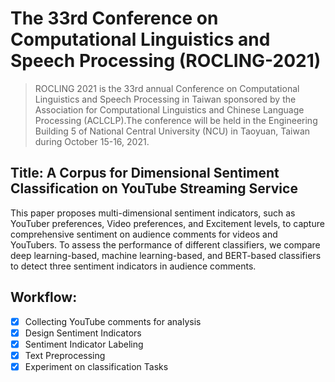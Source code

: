 # The 33rd Conference on Computational Linguistics and Speech Processing (ROCLING-2021)
> ROCLING 2021 is the 33rd annual Conference on Computational Linguistics and Speech Processing in Taiwan sponsored by the Association for Computational Linguistics and Chinese Language Processing (ACLCLP).The conference will be held in the Engineering Building 5 of National Central University (NCU) in Taoyuan, Taiwan during October 15-16, 2021.

## Title: A Corpus for Dimensional Sentiment Classification on YouTube Streaming Service
This paper proposes multi-dimensional sentiment indicators, such as YouTuber preferences, Video preferences, and Excitement levels, to capture comprehensive sentiment on audience comments for videos and YouTubers. To assess the performance of different classifiers, we compare deep learning-based, machine learning-based, and BERT-based classifiers to detect three sentiment indicators in audience comments.

## Workflow:
 - [x] Collecting YouTube comments for analysis 
 - [x] Design Sentiment Indicators 
 - [x] Sentiment Indicator Labeling
 - [x] Text Preprocessing
 - [x] Experiment on classification Tasks
